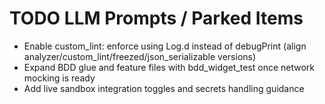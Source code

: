 # TODO LLM Prompts / Parked Items

- Enable custom_lint: enforce using Log.d instead of debugPrint (align analyzer/custom_lint/freezed/json_serializable versions)
- Expand BDD glue and feature files with bdd_widget_test once network mocking is ready
- Add live sandbox integration toggles and secrets handling guidance
